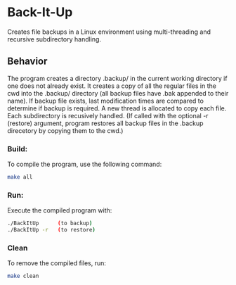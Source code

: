 # Back-It-Up
Creates file backups in a Linux environment using multi-threading and recursive subdirectory handling.

## Behavior
The program creates a directory .backup/ in the current working directory if one does not already exist. It creates a copy of all the regular files in the cwd into the .backup/ directory (all backup files have .bak appended to their name). 
If backup file exists, last modification times are compared to determine if backup is required. A new thread is allocated to copy each file. Each subdirectory is recusively handled. 
(If called with the optional -r (restore) argument, program restores all backup files in the .backup direcetory by copying them to the cwd.)

### Build:
To compile the program, use the following command:
```bash
make all
```

### Run:
Execute the compiled program with:
```bash
./BackItUp      (to backup)
./BackItUp -r   (to restore)
```

### Clean
To remove the compiled files, run:
```bash
make clean
```



